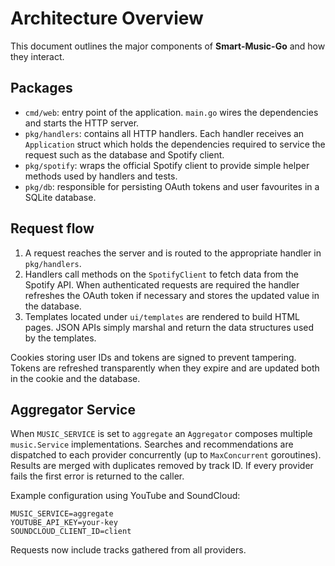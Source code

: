 # Architecture Overview

This document outlines the major components of **Smart-Music-Go** and how they interact.

## Packages

- `cmd/web`: entry point of the application. `main.go` wires the dependencies and starts the HTTP server.
- `pkg/handlers`: contains all HTTP handlers. Each handler receives an `Application` struct which holds the dependencies required to service the request such as the database and Spotify client.
- `pkg/spotify`: wraps the official Spotify client to provide simple helper methods used by handlers and tests.
- `pkg/db`: responsible for persisting OAuth tokens and user favourites in a SQLite database.

## Request flow

1. A request reaches the server and is routed to the appropriate handler in `pkg/handlers`.
2. Handlers call methods on the `SpotifyClient` to fetch data from the Spotify API. When authenticated requests are required the handler refreshes the OAuth token if necessary and stores the updated value in the database.
3. Templates located under `ui/templates` are rendered to build HTML pages. JSON APIs simply marshal and return the data structures used by the templates.

Cookies storing user IDs and tokens are signed to prevent tampering. Tokens are refreshed transparently when they expire and are updated both in the cookie and the database.

## Aggregator Service

When `MUSIC_SERVICE` is set to `aggregate` an `Aggregator` composes multiple
`music.Service` implementations. Searches and recommendations are dispatched to
each provider concurrently (up to `MaxConcurrent` goroutines). Results are
merged with duplicates removed by track ID. If every provider fails the first
error is returned to the caller.

Example configuration using YouTube and SoundCloud:

```
MUSIC_SERVICE=aggregate
YOUTUBE_API_KEY=your-key
SOUNDCLOUD_CLIENT_ID=client
```

Requests now include tracks gathered from all providers.
